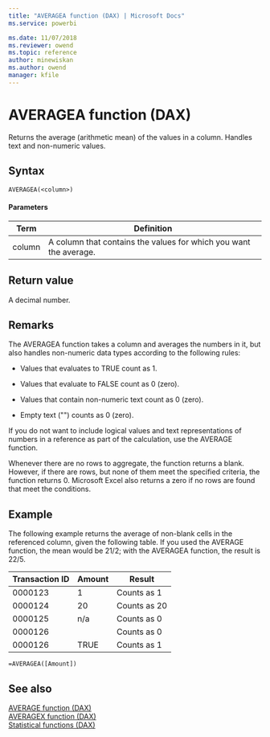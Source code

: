 ```yaml
---
title: "AVERAGEA function (DAX) | Microsoft Docs"
ms.service: powerbi 

ms.date: 11/07/2018
ms.reviewer: owend
ms.topic: reference
author: minewiskan
ms.author: owend
manager: kfile
---
```

# AVERAGEA function (DAX)
Returns the average (arithmetic mean) of the values in a column. Handles text and non-numeric values.  
  
## Syntax  
  
```dax
AVERAGEA(<column>)  
```
  
#### Parameters  
  
|Term|Definition|  
|--------|--------------|  
|column|A column that contains the values for which you want the average.|  
  
## Return value  
A decimal number.  
  
## Remarks  
The AVERAGEA function takes a column and averages the numbers in it, but also handles non-numeric data types according to the following rules:  
  
-   Values that evaluates to TRUE count as 1.  
  
-   Values that evaluate to FALSE count as 0 (zero).  
  
-   Values that contain non-numeric text count as 0 (zero).  
  
-   Empty text ("") counts as 0 (zero).  
  
If you do not want to include logical values and text representations of numbers in a reference as part of the calculation, use the AVERAGE function.  
  
Whenever there are no rows to aggregate, the function returns a blank.  However, if there are rows, but none of them meet the specified criteria, the function returns 0. Microsoft Excel also returns a zero if no rows are found that meet the conditions.  
  
## Example  
The following example returns the average of non-blank cells in the referenced column, given the following table. If you used the AVERAGE function, the mean would be 21/2; with the AVERAGEA function, the result is 22/5.  
  
|Transaction ID|Amount|Result|  
|------------------|----------|----------|  
|0000123|1|Counts as 1|  
|0000124|20|Counts as 20|  
|0000125|n/a|Counts as 0|  
|0000126||Counts as 0|  
|0000126|TRUE|Counts as 1|  
  
```dax
=AVERAGEA([Amount])  
```
  
## See also  
[AVERAGE function &#40;DAX&#41;](average-function-dax.md)  
[AVERAGEX function &#40;DAX&#41;](averagex-function-dax.md)  
[Statistical functions &#40;DAX&#41;](statistical-functions-dax.md)  
  
